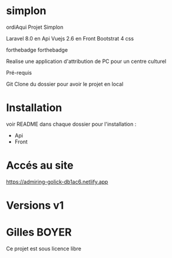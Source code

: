 # simplon

ordiAqui Projet Simplon

Laravel 8.0 en Api
Vuejs 2.6 en Front
Bootstrat 4 css

forthebadge forthebadge

Realise une application d'attribution de PC pour un centre culturel

Pré-requis

Git Clone du dossier pour avoir le projet en local

# Installation

voir README dans chaque dossier pour l'installation :

- Api
- Front

# Accés au site

<a>https://admiring-golick-db1ac6.netlify.app</a>

# Versions v1



# Gilles BOYER



Ce projet est sous licence libre
